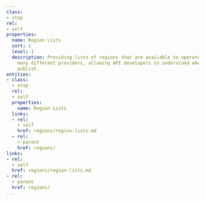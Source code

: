```yaml
---
class:
- stop
rel:
- self
properties:
  name: Region Lists
  sort: 1
  level: 1
  description: Providing lists of regions that are available to operate within across
    many different providers, allowing API developers to understand where they can
    publish.
entities:
- class:
  - stop
  rel:
  - self
  properties:
    name: Region Lists
  links:
  - rel:
    - self
    href: regions/region-lists.md
  - rel:
    - parent
    href: regions/
links:
- rel:
  - self
  href: regions/region-lists.md
- rel:
  - parent
  href: regions/
...
```

